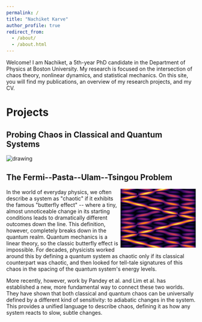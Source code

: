 ```yaml
---
permalink: /
title: "Nachiket Karve"
author_profile: true
redirect_from: 
  - /about/
  - /about.html
---
```


Welcome! I am Nachiket, a 5th-year PhD candidate in the Department of Physics at Boston University. My research is focused on the intersection of chaos theory, nonlinear dynamics, and statistical mechanics. On this site, you will find my publications, an overview of my research projects, and my CV.

Projects
===

## Probing Chaos in Classical and Quantum Systems

<img align="left" src="/images/stdPhaseT.jpeg" alt="drawing" width="200" style="padding-right: 10px"/>

<BR CLEAR=”left” />

## The Fermi--Pasta--Ulam--Tsingou Problem

<img align="right" src="/images/highlightImage.jpeg" alt="drawing" width="200"/>

In the world of everyday physics, we often describe a system as "chaotic" if it exhibits the famous "butterfly effect" -- where a tiny, almost unnoticeable change in its starting conditions leads to dramatically different outcomes down the line. This definition, however, completely breaks down in the quantum realm. Quantum mechanics is a linear theory, so the classic butterfly effect is impossible. For decades, physicists worked around this by defining a quantum system as chaotic only if its classical counterpart was chaotic, and then looked for tell-tale signatures of this chaos in the spacing of the quantum system's energy levels.

More recently, however, work by Pandey et al. and Lim et al. has established a new, more fundamental way to connect these two worlds. They have shown that both classical and quantum chaos can be universally defined by a different kind of sensitivity: to adiabatic changes in the system. This provides a unified language to describe chaos, defining it as how any system reacts to slow, subtle changes.

